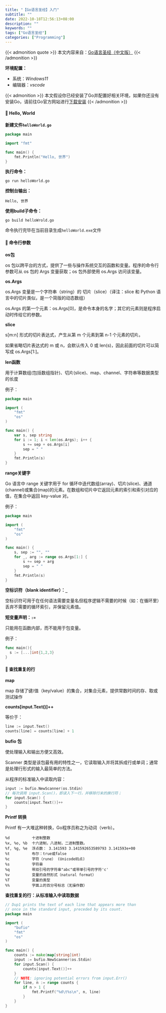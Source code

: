 ```yaml
---
title: "【Go语言圣经】入门"
subtitle: ""
date: 2022-10-18T12:56:13+08:00
description: ""
keywords: ""
tags: ["Go语言圣经"]
categories: ["Programming"]
---
```


{{< admonition quote >}}
本文内容来自：[Go语言圣经（中文版）](https://golang-china.github.io/gopl-zh/)
{{< /admonition >}}

**环境配置：**
- 系统：*Windows11*
- 编辑器：*vscode*

{{< admonition  >}}
本文假设你已经安装了Go并配置好相关环境，如果你还没有安装Go，请前往Go官方网站进行[下载安装](https://golang.google.cn/dl/)
{{< /admonition >}}

#### 🍇 Hello, World
**新建文件`helloWorld.go`**
```go
package main

import "fmt"

func main() {
    fmt.Println("Hello, 世界")
}
```
**执行命令：**
```shell
go run helloWorld.go
```
**控制台输出：**
```shell
Hello, 世界
```
**使用build子命令：**
```shell
go build helloWrold.go
```
命令执行完毕在当前目录生成`helloWorld.exe`文件

#### 🍉 命令行参数
**os包**

os 包以跨平台的方式，提供了一些与操作系统交互的函数和变量。程序的命令行参数可从 os 包的 Args 变量获取；os 包外部使用 os.Args 访问该变量。

**os.Args**

os.Args 变量是一个字符串（string）的 切片（slice）（译注：slice 和 Python 语言中的切片类似，是一个简版的动态数组）

os.Args 的第一个元素：os.Args[0]，是命令本身的名字；其它的元素则是程序启动时传给它的参数。

**slice**

s[m:n] 形式的切片表达式，产生从第 m 个元素到第 n-1 个元素的切片。

如果省略切片表达式的 m 或 n，会默认传入 0 或 len(s)，因此前面的切片可以简写成 os.Args[1:]。

**len函数**

用于计算数组(包括数组指针)、切片(slice)、map、channel、字符串等数据类型的长度

例子：
```go
package main

import (
    "fmt"
    "os"
)

func main() {
    var s, sep string
    for i := 1; i < len(os.Args); i++ {
        s += sep + os.Args[i]
        sep = " "
    }
    fmt.Println(s)
}
```

**range关键字**

Go 语言中 range 关键字用于 for 循环中迭代数组(array)、切片(slice)、通道(channel)或集合(map)的元素。在数组和切片中它返回元素的索引和索引对应的值，在集合中返回 key-value 对。

例子：
```go
package main

import (
    "fmt"
    "os"
)

func main() {
    s, sep := "", ""
    for _, arg := range os.Args[1:] {
        s += sep + arg
        sep = " "
    }
    fmt.Println(s)
}
```

**空标识符（blank identifier）：`_`**

空标识符可用于在任何语法需要变量名但程序逻辑不需要的时候（如：在循环里）丢弃不需要的循环索引，并保留元素值。

**短变量声明：`:=`**

只能用在函数内部，而不能用于包变量。

例子：
```go
func main(){
  s := [...]int{1,2,3}
}
```

#### 🍅 查找重复的行
**map**

map 存储了键/值（key/value）的集合，对集合元素，提供常数时间的存、取或测试操作

**counts[input.Text()]++**

等价于：
```go
line := input.Text()
counts[line] = counts[line] + 1
```

**bufio 包**

使处理输入和输出方便又高效。

Scanner 类型是该包最有用的特性之一，它读取输入并将其拆成行或单词；通常是处理行形式的输入最简单的方法。

从程序的标准输入中读取内容：
```go
input := bufio.NewScanner(os.Stdin)
// 每次调用 input.Scan()，即读入下一行，并移除行末的换行符；
for input.Scan() {
    counts[input.Text()]++
}
```

**Printf 转换**

Printf 有一大堆这种转换，Go程序员称之为动词（verb）。
```
%d          十进制整数
%x, %o, %b  十六进制，八进制，二进制整数。
%f, %g, %e  浮点数： 3.141593 3.141592653589793 3.141593e+00
%t          布尔：true或false
%c          字符（rune） (Unicode码点)
%s          字符串
%q          带双引号的字符串"abc"或带单引号的字符'c'
%v          变量的自然形式（natural format）
%T          变量的类型
%%          字面上的百分号标志（无操作数）
```

**查找重复的行：从标准输入中读取数据**
```go
// Dup1 prints the text of each line that appears more than
// once in the standard input, preceded by its count.
package main

import (
    "bufio"
    "fmt"
    "os"
)

func main() {
    counts := make(map[string]int)
    input := bufio.NewScanner(os.Stdin)
    for input.Scan() {
        counts[input.Text()]++
    }
    // NOTE: ignoring potential errors from input.Err()
    for line, n := range counts {
        if n > 1 {
            fmt.Printf("%d\t%s\n", n, line)
        }
    }
}

```